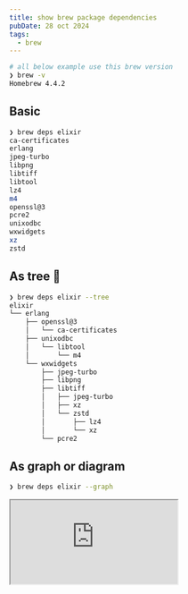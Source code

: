 ```yaml
---
title: show brew package dependencies
pubDate: 28 oct 2024
tags:
  - brew
---
```


```bash
# all below example use this brew version
❯ brew -v
Homebrew 4.4.2
```


## Basic 
```bash
❯ brew deps elixir
ca-certificates
erlang
jpeg-turbo
libpng
libtiff
libtool
lz4
m4
openssl@3
pcre2
unixodbc
wxwidgets
xz
zstd
```

## As tree 🌳
```bash
❯ brew deps elixir --tree
elixir
└── erlang
    ├── openssl@3
    │   └── ca-certificates
    ├── unixodbc
    │   └── libtool
    │       └── m4
    └── wxwidgets
        ├── jpeg-turbo
        ├── libpng
        ├── libtiff
        │   ├── jpeg-turbo
        │   ├── xz
        │   └── zstd
        │       ├── lz4
        │       └── xz
        └── pcre2
```

## As graph or diagram
```bash
❯ brew deps elixir --graph
```
<iframe class="w-full h-80 mt-3 rounded" src="https://dreampuf.github.io/GraphvizOnline/#digraph%20%7B%0A%20%20%22elixir%22%20-%3E%20%22erlang%22%0A%20%20%22erlang%22%20-%3E%20%22openssl%403%22%0A%20%20%22erlang%22%20-%3E%20%22unixodbc%22%0A%20%20%22erlang%22%20-%3E%20%22wxwidgets%22%0A%20%20%22openssl%403%22%20-%3E%20%22ca-certificates%22%0A%20%20%22unixodbc%22%20-%3E%20%22libtool%22%0A%20%20%22libtool%22%20-%3E%20%22m4%22%0A%20%20%22wxwidgets%22%20-%3E%20%22jpeg-turbo%22%0A%20%20%22wxwidgets%22%20-%3E%20%22libpng%22%0A%20%20%22wxwidgets%22%20-%3E%20%22libtiff%22%0A%20%20%22wxwidgets%22%20-%3E%20%22pcre2%22%0A%20%20%22libtiff%22%20-%3E%20%22jpeg-turbo%22%0A%20%20%22libtiff%22%20-%3E%20%22xz%22%0A%20%20%22libtiff%22%20-%3E%20%22zstd%22%0A%20%20%22zstd%22%20-%3E%20%22lz4%22%0A%20%20%22zstd%22%20-%3E%20%22xz%22%0A%7D"/>

## Other options

```bash
❯ brew deps -h
Usage: brew deps [options] [formula|cask ...]

Show dependencies for formula. When given multiple formula arguments, show the
intersection of dependencies for each formula. By default, deps shows all
required and recommended dependencies.

If any version of each formula argument is installed and no other options are
passed, this command displays their actual runtime dependencies (similar to
brew linkage), which may differ from the current versions' stated dependencies
if the installed versions are outdated.

Note: --missing and --skip-recommended have precedence over --include-*.

  -n, --topological                Sort dependencies in topological order.
  -1, --direct, --declared, --1    Show only the direct dependencies declared in
                                   the formula.
      --union                      Show the union of dependencies for multiple
                                   formula, instead of the intersection.
      --full-name                  List dependencies by their full name.
      --include-build              Include :build dependencies for formula.
      --include-optional           Include :optional dependencies for
                                   formula.
      --include-test               Include :test dependencies for formula
                                   (non-recursive).
      --skip-recommended           Skip :recommended dependencies for
                                   formula.
      --include-requirements       Include requirements in addition to
                                   dependencies for formula.
      --tree                       Show dependencies as a tree. When given
                                   multiple formula arguments, show individual
                                   trees for each formula.
      --graph                      Show dependencies as a directed graph.
      --dot                        Show text-based graph description in DOT
                                   format.
      --annotate                   Mark any build, test, implicit, optional, or
                                   recommended dependencies as such in the
                                   output.
      --installed                  List dependencies for formulae that are
                                   currently installed. If formula is
                                   specified, list only its dependencies that
                                   are currently installed.
      --missing                    Show only missing dependencies.
      --eval-all                   Evaluate all available formulae and casks,
                                   whether installed or not, to list their
                                   dependencies.
      --for-each                   Switch into the mode used by the --eval-all
                                   option, but only list dependencies for each
                                   provided formula, one formula per line.
                                   This is used for debugging the
                                   --installed/--eval-all display mode.
      --HEAD                       Show dependencies for HEAD version instead of
                                   stable version.
      --os                         Show dependencies for the given operating
                                   system.
      --arch                       Show dependencies for the given CPU
                                   architecture.
      --formula, --formulae        Treat all named arguments as formulae.
      --cask, --casks              Treat all named arguments as casks.
  -d, --debug                      Display any debugging information.
  -q, --quiet                      Make some output more quiet.
  -v, --verbose                    Make some output more verbose.
  -h, --help                       Show this message.
  ```